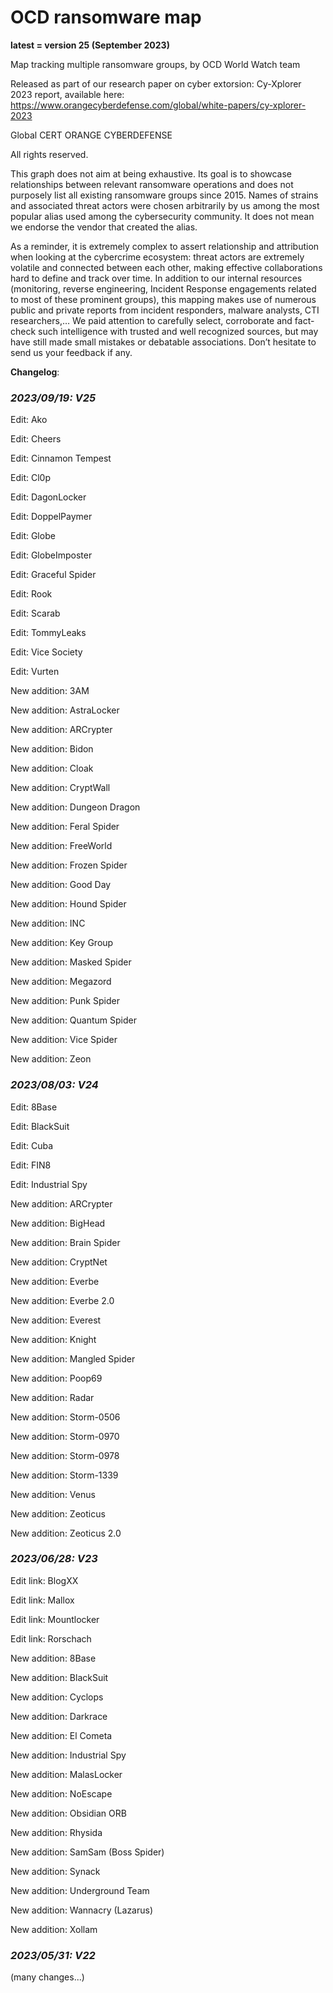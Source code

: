 # OCD ransomware map
**latest = version 25 (September 2023)**

Map tracking multiple ransomware groups, by OCD World Watch team

Released as part of our research paper on cyber extorsion: Cy-Xplorer 2023 report, available here:
https://www.orangecyberdefense.com/global/white-papers/cy-xplorer-2023

Global CERT ORANGE CYBERDEFENSE

All rights reserved.

This graph does not aim at being exhaustive. Its goal is to showcase relationships between relevant ransomware operations and does not purposely list all existing ransomware groups since 2015. Names of strains and associated threat actors were chosen arbitrarily by us among the most popular alias used among the cybersecurity community. It does not mean we endorse the vendor that created the alias.

As a reminder, it is extremely complex to assert relationship and attribution when looking at the cybercrime ecosystem: threat actors are extremely volatile and connected between each other, making effective collaborations hard to define and track over time. 
In addition to our internal resources (monitoring, reverse engineering, Incident Response engagements related to most of these prominent groups), this mapping makes use of numerous public and private reports from incident responders, malware analysts, CTI researchers,… We paid attention to carefully select, corroborate and fact-check such intelligence with trusted and well recognized sources, but may have still made small mistakes or debatable associations. 
Don’t hesitate to send us your feedback if any.


**Changelog**:

### *2023/09/19: V25*

Edit: Ako

Edit: Cheers

Edit: Cinnamon Tempest

Edit: Cl0p

Edit: DagonLocker

Edit: DoppelPaymer

Edit: Globe

Edit: GlobeImposter

Edit: Graceful Spider

Edit: Rook

Edit: Scarab

Edit: TommyLeaks

Edit: Vice Society

Edit: Vurten


New addition: 3AM


New addition: AstraLocker

New addition: ARCrypter

New addition: Bidon

New addition: Cloak

New addition: CryptWall

New addition: Dungeon Dragon

New addition: Feral Spider

New addition: FreeWorld

New addition: Frozen Spider

New addition: Good Day

New addition: Hound Spider

New addition: INC

New addition: Key Group

New addition: Masked Spider

New addition: Megazord

New addition: Punk Spider

New addition: Quantum Spider

New addition: Vice Spider

New addition: Zeon



### *2023/08/03: V24*

Edit: 8Base

Edit: BlackSuit

Edit: Cuba

Edit: FIN8

Edit: Industrial Spy

New addition: ARCrypter

New addition: BigHead

New addition: Brain Spider

New addition: CryptNet

New addition: Everbe

New addition: Everbe 2.0

New addition: Everest

New addition: Knight

New addition: Mangled Spider

New addition: Poop69

New addition: Radar

New addition: Storm-0506

New addition: Storm-0970

New addition: Storm-0978

New addition: Storm-1339

New addition: Venus

New addition: Zeoticus

New addition: Zeoticus 2.0


### *2023/06/28: V23*

Edit link: BlogXX

Edit link: Mallox

Edit link: Mountlocker

Edit link: Rorschach


New addition: 8Base

New addition: BlackSuit

New addition: Cyclops

New addition: Darkrace

New addition: El Cometa

New addition: Industrial Spy

New addition: MalasLocker

New addition: NoEscape

New addition: Obsidian ORB

New addition: Rhysida

New addition: SamSam (Boss Spider)

New addition: Synack

New addition: Underground Team

New addition: Wannacry (Lazarus)

New addition: Xollam


### *2023/05/31: V22*

(many changes...)
